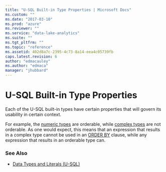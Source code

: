 ```yaml
---
title: "U-SQL Built-in Type Properties | Microsoft Docs"
ms.custom: ""
ms.date: "2017-03-10"
ms.prod: "azure"
ms.reviewer: ""
ms.service: "data-lake-analytics"
ms.suite: ""
ms.tgt_pltfrm: ""
ms.topic: "reference"
ms.assetid: 402d8a7c-2395-4c73-8a14-eea4c05739fb
caps.latest.revision: 6
author: "edmacauley"
ms.author: "edmaca"
manager: "jhubbard"
---
```

# U-SQL Built-in Type Properties
Each of the U-SQL built-in types have certain properties that will govern its usability in certain context.  
  
For example, the [numeric types](../USQL/numeric-types-and-literals.md) are orderable, while [complex types](../USQL/complex-built-in-u-sql-types.md) are not orderable. As one would expect, this means that an expression that results in a complex type cannot be used in an [ORDER BY](../USQL/order-by-and-offset-fetch-clause-u-sql.md) clause, while any expression that results in an orderable type can.  
  
### See Also
* [Data Types and Literals (U-SQL)](../USQL/data-types-and-literals-u-sql.md) 

